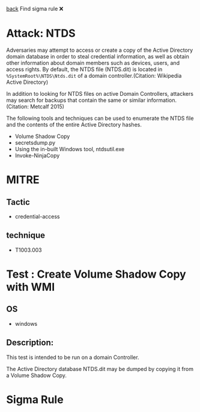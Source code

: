 
[back](../index.md)
Find sigma rule :x: 

# Attack: NTDS 

Adversaries may attempt to access or create a copy of the Active Directory domain database in order to steal credential information, as well as obtain other information about domain members such as devices, users, and access rights. By default, the NTDS file (NTDS.dit) is located in <code>%SystemRoot%\NTDS\Ntds.dit</code> of a domain controller.(Citation: Wikipedia Active Directory)

In addition to looking for NTDS files on active Domain Controllers, attackers may search for backups that contain the same or similar information.(Citation: Metcalf 2015)

The following tools and techniques can be used to enumerate the NTDS file and the contents of the entire Active Directory hashes.

* Volume Shadow Copy
* secretsdump.py
* Using the in-built Windows tool, ntdsutil.exe
* Invoke-NinjaCopy


# MITRE
## Tactic
  - credential-access


## technique
  - T1003.003


# Test : Create Volume Shadow Copy with WMI
## OS
  - windows


## Description:
This test is intended to be run on a domain Controller.

The Active Directory database NTDS.dit may be dumped by copying it from a Volume Shadow Copy.


# Sigma Rule

